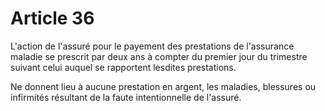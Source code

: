 # Article 36

L'action de l'assuré pour le payement des prestations de l'assurance maladie se prescrit par deux ans à compter du premier jour du trimestre suivant celui auquel se rapportent lesdites prestations.

Ne donnent lieu à aucune prestation en argent, les maladies, blessures ou infirmités résultant de la faute intentionnelle de l'assuré.
